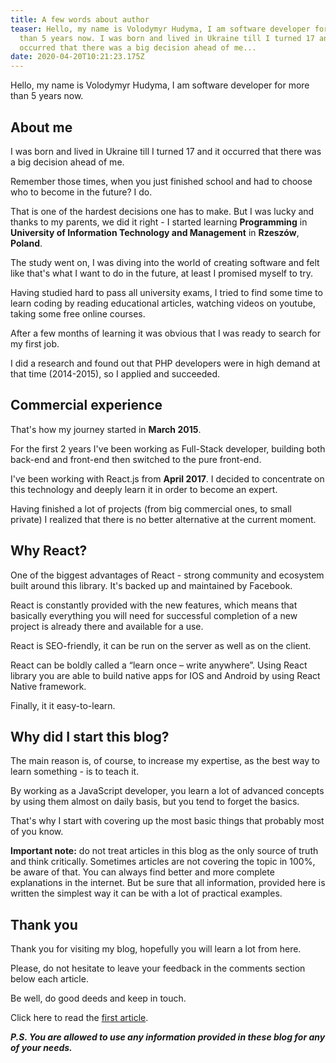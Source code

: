 ```yaml
---
title: A few words about author
teaser: Hello, my name is Volodymyr Hudyma, I am software developer for more
  than 5 years now. I was born and lived in Ukraine till I turned 17 and it
  occurred that there was a big decision ahead of me...
date: 2020-04-20T10:21:23.175Z
---
```

Hello, my name is Volodymyr Hudyma, I am software developer for more than 5 years now. 

## About me

I was born and lived in Ukraine till I turned 17 and it occurred that there was a big decision ahead of me.

Remember those times, when you just finished school and had to choose who to become in the future? I do. 

That is one of the hardest decisions one has to make. But I was lucky and thanks to my parents, we did it right - I started learning **Programming** in **University of Information Technology and Management** in **Rzeszów**, **Poland**.

The study went on, I was diving into the world of creating software and felt like that's what I want to do in the future, at least I promised myself to try.

Having studied hard to pass all university exams, I tried to find some time to learn coding by reading educational articles, watching videos on youtube, taking some free online courses.

After a few months of learning it was obvious that I was ready to search for my first job.

I did a research and found out that PHP developers were in high demand at that time (2014-2015), so I applied and succeeded.

## Commercial experience

That's how my journey started in **March 2015**.

For the first 2 years I've been working as Full-Stack developer, building both back-end and front-end then switched to the pure front-end.

I've been working with React.js from **April 2017**. I decided to concentrate on this technology and deeply learn it in order to become an expert. 

Having finished a lot of projects (from big commercial ones, to small private) I realized that there is no better alternative at the current moment.

## Why React?

One of the biggest advantages of React - strong community and ecosystem built around this library. It's backed up and maintained by Facebook.

React is constantly provided with the new features, which means that basically everything you will need for successful completion of a new project is already there and available for a use.

React is SEO-friendly, it can be run on the server as well as on the client.

React can be boldly called a “learn once – write anywhere”. Using React library you are able to build native apps for IOS and Android by using React Native framework.

Finally, it it easy-to-learn.

## Why did I start this blog?

The main reason is, of course, to increase my expertise, as the best way to learn something - is to teach it.

By working as a JavaScript developer, you learn a lot of advanced concepts by using them almost on daily basis, but you tend to forget the basics.

That's why I start with covering up the most basic things that probably most of you know.

**Important note:** do not treat articles in this blog as the only source of truth and think critically. Sometimes articles are not covering the topic in 100%, be aware of that. You can always find better and more complete explanations in the internet. But be sure that all information, provided here is written the simplest way it can be with a lot of practical examples.

## Thank you

Thank you for visiting my blog, hopefully you will learn a lot from here.

Please, do not hesitate to leave your feedback in the comments section below each article.

Be well, do good deeds and keep in touch.

Click here to read the [first article](/2020-04-26-javascript-mastering-weird-parts/).

***P.S. You are allowed to use any information provided in these blog for any of your needs.***